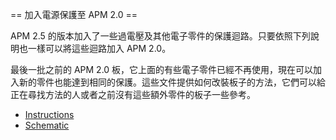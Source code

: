 ﻿== 加入電源保護至 APM 2.0 ==

APM 2.5 的版本加入了一些過電壓及其他電子零件的保護迴路。只要依照下列說明也一樣可以將這些迴路加入 APM 2.0。

最後一批之前的 APM 2.0 板，它上面的有些電子零件已經不再使用，現在可以加入新的零件也能達到相同的保護。這些文件提供如何改裝板子的方法，它們可以給正在尋找方法的人或者之前沒有這些額外零件的板子一些參考。


  * [Instructions](http://code.google.com/p/ardupilot-mega/downloads/detail?name=APM2.0PowerFixHow-To.pdf&can=2&q=)
  * [Schematic](http://code.google.com/p/ardupilot-mega/downloads/detail?name=APM2-mod-schematic.pdf&can=2&q=)
